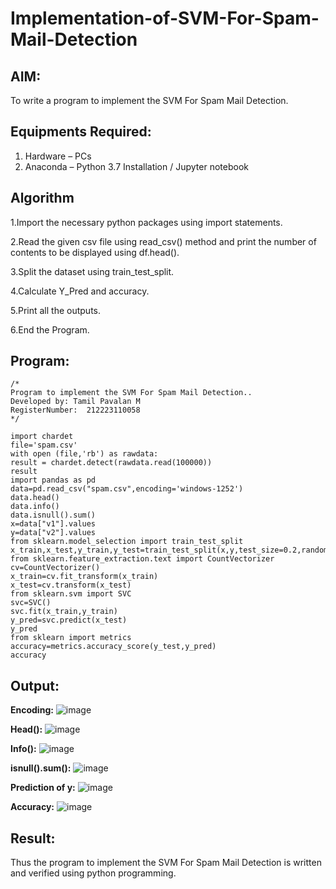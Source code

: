 # Implementation-of-SVM-For-Spam-Mail-Detection

## AIM:
To write a program to implement the SVM For Spam Mail Detection.

## Equipments Required:
1. Hardware – PCs
2. Anaconda – Python 3.7 Installation / Jupyter notebook

## Algorithm

1.Import the necessary python packages using import statements.

2.Read the given csv file using read_csv() method and print the number of contents to be displayed using df.head().

3.Split the dataset using train_test_split.

4.Calculate Y_Pred and accuracy.

5.Print all the outputs.

6.End the Program.

## Program:
```
/*
Program to implement the SVM For Spam Mail Detection..
Developed by: Tamil Pavalan M
RegisterNumber:  212223110058
*/

import chardet
file='spam.csv'
with open (file,'rb') as rawdata:
result = chardet.detect(rawdata.read(100000))
result
import pandas as pd
data=pd.read_csv("spam.csv",encoding='windows-1252')
data.head()
data.info()
data.isnull().sum()
x=data["v1"].values
y=data["v2"].values
from sklearn.model_selection import train_test_split
x_train,x_test,y_train,y_test=train_test_split(x,y,test_size=0.2,random_state=0)
from sklearn.feature_extraction.text import CountVectorizer
cv=CountVectorizer()
x_train=cv.fit_transform(x_train)
x_test=cv.transform(x_test)
from sklearn.svm import SVC
svc=SVC()
svc.fit(x_train,y_train)
y_pred=svc.predict(x_test)
y_pred
from sklearn import metrics
accuracy=metrics.accuracy_score(y_test,y_pred)
accuracy

```

## Output:
**Encoding:**
![image](https://github.com/user-attachments/assets/8d616207-5b17-40f1-807f-fb4e0f7b07fd)

**Head():**
![image](https://github.com/user-attachments/assets/176b6644-01ba-4a58-afa2-bb41dffac21d)

**Info():**
![image](https://github.com/user-attachments/assets/043d1680-3287-42f6-8b5c-af44183eed78)

**isnull().sum():**
![image](https://github.com/user-attachments/assets/e70abdfa-55b8-4b62-bb50-a191ea51b58d)

**Prediction of y:**
![image](https://github.com/user-attachments/assets/43f37d41-9792-4001-99aa-a3e0bfdf7a8c)

**Accuracy:**
![image](https://github.com/user-attachments/assets/a1b94be1-e5ad-4f7d-9745-33848fb2945a)


## Result:
Thus the program to implement the SVM For Spam Mail Detection is written and verified using python programming.
